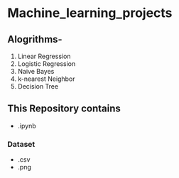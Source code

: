 # Machine_learning_projects

## Alogrithms-
1. Linear Regression
2. Logistic Regression
3. Naive Bayes
4. k-nearest Neighbor
5. Decision Tree

## This Repository contains 
* .ipynb

 ### Dataset
 
* .csv
* .png
